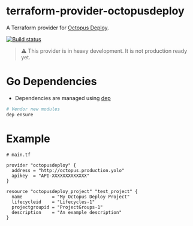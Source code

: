 # terraform-provider-octopusdeploy
A Terraform provider for [Octopus Deploy](https://octopus.com).

[![Build status](https://ci.appveyor.com/api/projects/status/a5ejcududsoug94e/branch/master?svg=true)](https://ci.appveyor.com/project/MattHodge/terraform-provider-octopusdeploy/branch/master)

> :warning: This provider is in heavy development. It is not production ready yet.

# Go Dependencies
* Dependencies are managed using [dep](https://golang.github.io/dep/docs/new-project.html)

```bash
# Vendor new modules
dep ensure
```

# Example

```hcl
# main.tf

provider "octopusdeploy" {
  address = "http://octopus.production.yolo"
  apikey  = "API-XXXXXXXXXXXXX"
}

resource "octopusdeploy_project" "test_project" {
  name           = "My Octopus Deploy Project"
  lifecycleid    = "Lifecycles-1"
  projectgroupid = "ProjectGroups-1"
  description    = "An example description"
}
```

